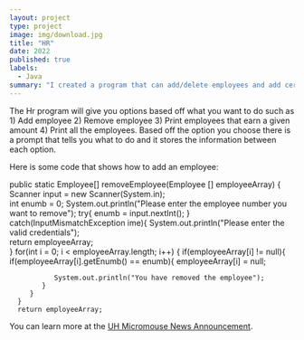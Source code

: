 ```yaml
---
layout: project
type: project
image: img/download.jpg
title: "HR"
date: 2022
published: true
labels:
  - Java
summary: "I created a program that can add/delete employees and add certain information to their ID."
---
```


<div class="text-center p-4">

</div>

The Hr program will give you options based off what you want to do such as 1) Add employee 2) Remove employee 3) Print employees that earn a given amount 4) Print all the employees. Based off the option you choose there is a prompt that tells you what to do and it stores the information between each option.

Here is some code that shows how to add an employee:

   public static Employee[] removeEmployee(Employee [] employeeArray) {  
      Scanner input = new Scanner(System.in);       
      int enumb = 0;
      System.out.println("Please enter the employee number you want to remove");
      try{
         enumb = input.nextInt();
      }  
      catch(InputMismatchException ime){
         System.out.println("Please enter the valid credentials");     
         return employeeArray;    
      }
      for(int i = 0; i < employeeArray.length; i++) {
         if(employeeArray[i] != null){
            if(employeeArray[i].getEnumb() == enumb){
               employeeArray[i] = null;
             
               System.out.println("You have removed the employee");                                               
            } 
         }
      }   
      return employeeArray;


You can learn more at the [UH Micromouse News Announcement](https://manoa.hawaii.edu/news/article.php?aId=2857).
